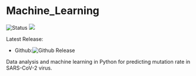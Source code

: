 # Machine_Learning

![Status](https://img.shields.io/badge/status-beta-%231fe01f)
<a href="https://doi.org/10.1016/j.imu.2021.100798"><img src="https://img.shields.io/badge/DOI-10.1016/j.imu.2021.100798-blue"></a>

Latest Release:
* Github:![Github Release](https://img.shields.io/badge/release-v1-blue)

 Data analysis and machine learning in Python for predicting mutation rate in SARS-CoV-2 virus.
